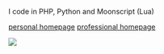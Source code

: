 I code in PHP, Python and Moonscript (Lua)


[personal homepage](http://asciibene.tx0.org)
[professional homepage](https://asciibene.cardd.co/)

![](https://raw.githubusercontent.com/asciibene/stats/master/generated/overview.svg#gh-dark-mode-only)
